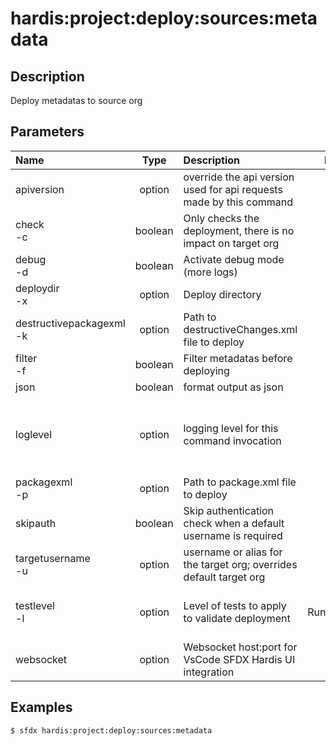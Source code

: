 <!-- This file has been generated with command 'sfdx hardis:doc:plugin:generate'. Please do not update it manually or it may be overwritten -->
# hardis:project:deploy:sources:metadata

## Description

Deploy metadatas to source org

## Parameters

| Name                         |  Type   | Description                                                         |    Default    | Required |                                Options                                 |
|:-----------------------------|:-------:|:--------------------------------------------------------------------|:-------------:|:--------:|:----------------------------------------------------------------------:|
| apiversion                   | option  | override the api version used for api requests made by this command |               |          |                                                                        |
| check<br/>-c                 | boolean | Only checks the deployment, there is no impact on target org        |               |          |                                                                        |
| debug<br/>-d                 | boolean | Activate debug mode (more logs)                                     |               |          |                                                                        |
| deploydir<br/>-x             | option  | Deploy directory                                                    |       .       |          |                                                                        |
| destructivepackagexml<br/>-k | option  | Path to destructiveChanges.xml file to deploy                       |               |          |                                                                        |
| filter<br/>-f                | boolean | Filter metadatas before deploying                                   |               |          |                                                                        |
| json                         | boolean | format output as json                                               |               |          |                                                                        |
| loglevel                     | option  | logging level for this command invocation                           |     warn      |          |         trace<br/>debug<br/>info<br/>warn<br/>error<br/>fatal          |
| packagexml<br/>-p            | option  | Path to package.xml file to deploy                                  |               |          |                                                                        |
| skipauth                     | boolean | Skip authentication check when a default username is required       |               |          |                                                                        |
| targetusername<br/>-u        | option  | username or alias for the target org; overrides default target org  |               |          |                                                                        |
| testlevel<br/>-l             | option  | Level of tests to apply to validate deployment                      | RunLocalTests |          | NoTestRun<br/>RunSpecifiedTests<br/>RunLocalTests<br/>RunAllTestsInOrg |
| websocket                    | option  | Websocket host:port for VsCode SFDX Hardis UI integration           |               |          |                                                                        |

## Examples

```shell
$ sfdx hardis:project:deploy:sources:metadata
```


